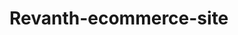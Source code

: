 # Revanth-ecommerce-site

<!--  // "devDependencies": {
  //   "gh-pages": "^6.1.1"
  // }
      // "predeploy": "npm run build",
    // "deploy": "gh-pages -d build",

      "homepage": "http://RevanthDiviti.github.io/E-Commerce-Site",
   -->